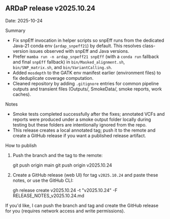 ## ARDaP release v2025.10.24

Date: 2025-10-24

Summary
- Fix snpEff invocation in helper scripts so snpEff runs from the dedicated Java-21 conda env (`ardap_snpeff21`) by default. This resolves class-version issues observed with snpEff and Java versions.
- Prefer `mamba run -n ardap_snpeff21 snpEff` (with a `conda run` fallback and final `snpEff` fallback) in `bin/Masked_alignment.sh`, `bin/SNP_matrix.sh`, and `bin/VariantCalling.sh`.
- Added `mosdepth` to the GATK env manifest earlier (environment files) to fix deduplicate coverage computation.
- Cleaned repository by adding `.gitignore` entries for common pipeline outputs and transient files (Outputs/, SmokeData/, smoke reports, work caches).

Notes
- Smoke tests completed successfully after the fixes; annotated VCFs and reports were produced under a smoke output folder locally during testing but these folders are intentionally ignored from the repo.
- This release creates a local annotated tag; push it to the remote and create a GitHub release if you want a published release artifact.

How to publish
1. Push the branch and the tag to the remote:

   git push origin main
   git push origin v2025.10.24

2. Create a GitHub release (web UI) for tag `v2025.10.24` and paste these notes, or use the GitHub CLI:

   gh release create v2025.10.24 -t "v2025.10.24" -F RELEASE_NOTES_v2025.10.24.md

If you'd like, I can push the branch and tag and create the GitHub release for you (requires network access and write permissions).
